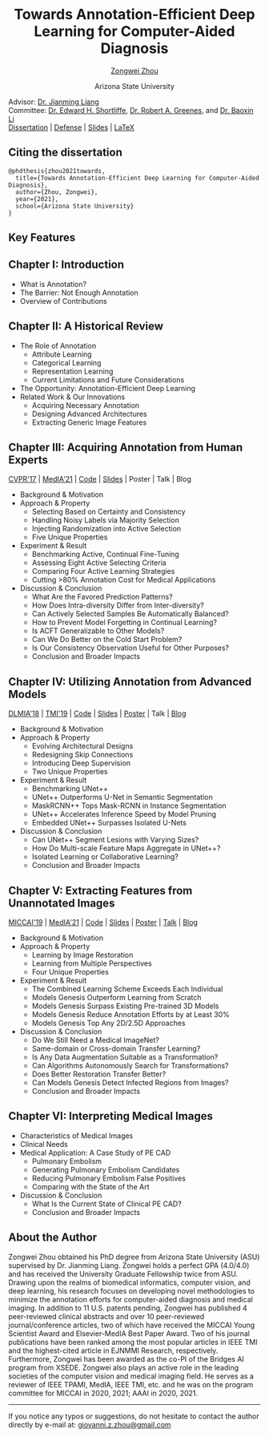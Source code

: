 <h1 align="center" style="margin-top: 0px;">Towards Annotation-Efficient Deep Learning for Computer-Aided Diagnosis</h1>

<a href="https://www.zongweiz.com/"><p align="center" >Zongwei Zhou</p></a>
<p align="center" >Arizona State University</p>

Advisor: [Dr. Jianming Liang](https://chs.asu.edu/jianming-liang)<br/>
Committee: [Dr. Edward H. Shortliffe](http://www.shortliffe.net/), [Dr. Robert A. Greenes](https://chs.asu.edu/robert-greenes), and [Dr. Baoxin Li](https://isearch.asu.edu/profile/747601) <br/>
[Dissertation](https://github.com/MrGiovanni/Dissertation/blob/main/LaTeX/dis.pdf) | [Defense](https://youtu.be/EQcpRikJqM0) | [Slides](https://github.com/MrGiovanni/Dissertation/blob/main/documents/Zongwei_Zhou_PhD_Defense_13April2021.pdf) | [LaTeX](https://github.com/MrGiovanni/Dissertation/tree/main/LaTeX) <br/>

## Citing the dissertation

```
@phdthesis{zhou2021towards,
  title={Towards Annotation-Efficient Deep Learning for Computer-Aided Diagnosis},
  author={Zhou, Zongwei},
  year={2021},
  school={Arizona State University}
}
```

## Key Features

## Chapter I: Introduction

* What is Annotation?
* The Barrier: Not Enough Annotation
* Overview of Contributions

## Chapter II: A Historical Review

* The Role of Annotation
	+ Attribute Learning
	+ Categorical Learning
	+ Representation Learning
	+ Current Limitations and Future Considerations
* The Opportunity: Annotation-Efficient Deep Learning
* Related Work & Our Innovations
	+ Acquiring Necessary Annotation
	+ Designing Advanced Architectures
	+ Extracting Generic Image Features

## Chapter III: Acquiring Annotation from Human Experts
[CVPR'17](http://openaccess.thecvf.com/content_cvpr_2017/papers/Zhou_Fine-Tuning_Convolutional_Neural_CVPR_2017_paper.pdf) | [MedIA'21](https://arxiv.org/pdf/1802.00912.pdf) | [Code](https://github.com/MrGiovanni/Active-Learning) | [Slides](https://docs.wixstatic.com/ugd/deaea1_d4ad03012be2408191885c697af60401.pdf) | Poster | Talk | Blog

* Background & Motivation
* Approach & Property
	+ Selecting Based on Certainty and Consistency
	+ Handling Noisy Labels via Majority Selection
	+ Injecting Randomization into Active Selection
	+ Five Unique Properties
* Experiment & Result
	+ Benchmarking Active, Continual Fine-Tuning
	+ Assessing Eight Active Selecting Criteria
	+ Comparing Four Active Learning Strategies
	+ Cutting >80% Annotation Cost for Medical Applications
* Discussion & Conclusion
	+ What Are the Favored Prediction Patterns?
	+ How Does Intra-diversity Differ from Inter-diversity?
	+ Can Actively Selected Samples Be Automatically Balanced?
	+ How to Prevent Model Forgetting in Continual Learning?
	+ Is ACFT Generalizable to Other Models?
	+ Can We Do Better on the Cold Start Problem?
	+ Is Our Consistency Observation Useful for Other Purposes?
	+ Conclusion and Broader Impacts

## Chapter IV: Utilizing Annotation from Advanced Models
[DLMIA'18](https://arxiv.org/abs/1807.10165) | [TMI'19](https://arxiv.org/abs/1912.05074) | [Code](https://github.com/MrGiovanni/UNetPlusPlus) | [Slides](https://docs.wixstatic.com/ugd/deaea1_1d1e512ebedc4facbb242d7a0f2b7a0b.pdf) | [Poster](https://docs.wixstatic.com/ugd/deaea1_993c14ef78f844c88a0dae9d93e4857c.pdf) | Talk | [Blog](https://zhuanlan.zhihu.com/p/44958351)

* Background & Motivation
* Approach & Property
	+ Evolving Architectural Designs
	+ Redesigning Skip Connections
	+ Introducing Deep Supervision
	+ Two Unique Properties
* Experiment & Result
	+ Benchmarking UNet++
	+ UNet++ Outperforms U-Net in Semantic Segmentation
	+ MaskRCNN++ Tops Mask-RCNN in Instance Segmentation
	+ UNet++ Accelerates Inference Speed by Model Pruning
	+ Embedded UNet++ Surpasses Isolated U-Nets
* Discussion & Conclusion
	+ Can UNet++ Segment Lesions with Varying Sizes?
	+ How Do Multi-scale Feature Maps Aggregate in UNet++?
	+ Isolated Learning or Collaborative Learning?
	+ Conclusion and Broader Impacts

## Chapter V: Extracting Features from Unannotated Images
[MICCAI'19](http://www.cs.toronto.edu/~liang/Publications/ModelsGenesis/MICCAI_2019_Full.pdf) | [MedIA'21](https://arxiv.org/pdf/2004.07882.pdf) | [Code](https://github.com/MrGiovanni/ModelsGenesis) | [Slides](https://docs.wixstatic.com/ugd/deaea1_c5e0f8cd9cde4c3db339d866483cbcd3.pdf) | [Poster](http://www.cs.toronto.edu/~liang/Publications/ModelsGenesis/Models_Genesis_Poster.pdf) | [Talk](https://youtu.be/5W_uGzBloZs) | [Blog](https://zhuanlan.zhihu.com/p/86366534)

* Background & Motivation
* Approach & Property
	+ Learning by Image Restoration
	+ Learning from Multiple Perspectives
	+ Four Unique Properties
* Experiment & Result
	+ The Combined Learning Scheme Exceeds Each Individual
	+ Models Genesis Outperform Learning from Scratch
	+ Models Genesis Surpass Existing Pre-trained 3D Models
	+ Models Genesis Reduce Annotation Efforts by at Least 30%
	+ Models Genesis Top Any 2D/2.5D Approaches
* Discussion & Conclusion
	+ Do We Still Need a Medical ImageNet?
	+ Same-domain or Cross-domain Transfer Learning?
	+ Is Any Data Augmentation Suitable as a Transformation?
	+ Can Algorithms Autonomously Search for Transformations?
	+ Does Better Restoration Transfer Better?
	+ Can Models Genesis Detect Infected Regions from Images?
	+ Conclusion and Broader Impacts

## Chapter VI: Interpreting Medical Images

* Characteristics of Medical Images
* Clinical Needs
* Medical Application: A Case Study of PE CAD
	+ Pulmonary Embolism
	+ Generating Pulmonary Embolism Candidates
	+ Reducing Pulmonary Embolism False Positives
	+ Comparing with the State of the Art
* Discussion & Conclusion
	+ What Is the Current State of Clinical PE CAD?
	+ Conclusion and Broader Impacts

## About the Author

Zongwei Zhou obtained his PhD degree from Arizona State University (ASU) supervised by Dr. Jianming Liang. Zongwei holds a perfect GPA (4.0/4.0) and has received the University Graduate Fellowship twice from ASU. Drawing upon the realms of biomedical informatics, computer vision, and deep learning, his research focuses on developing novel methodologies to minimize the annotation efforts for computer-aided diagnosis and medical imaging. In addition to 11 U.S. patents pending, Zongwei has published 4 peer-reviewed clinical abstracts and over 10 peer-reviewed journal/conference articles, two of which have received the MICCAI Young Scientist Award and Elsevier-MedIA Best Paper Award. Two of his journal publications have been ranked among the most popular articles in IEEE TMI and the highest-cited article in EJNMMI Research, respectively. Furthermore, Zongwei has been awarded as the co-PI of the Bridges AI program from XSEDE. Zongwei also plays an active role in the leading societies of the computer vision and medical imaging field. He serves as a reviewer of IEEE TPAMI, MedIA, IEEE TMI, etc. and he was on the program committee for MICCAI in 2020, 2021; AAAI in 2020, 2021.

---

If you notice any typos or suggestions, do not hesitate to contact the author directly by e-mail at: giovanni.z.zhou@gmail.com
